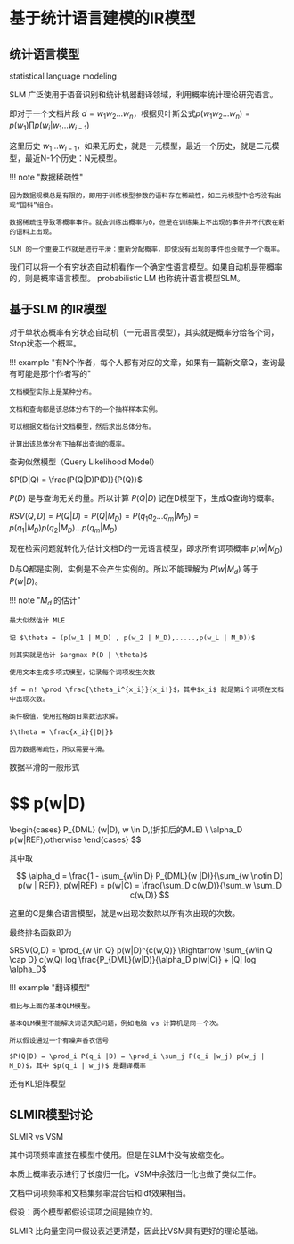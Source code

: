 # 基于统计语言建模的IR模型

## 统计语言模型

statistical language modeling

SLM 广泛使用于语音识别和统计机器翻译领域，利用概率统计理论研究语言。

即对于一个文档片段 $d=w_1w_2...w_n$，根据贝叶斯公式$p(w_1w_2...w_n) =p(w_1) \prod p(w_i | w_1 ... w_{i-1})$

这里历史 $w_1...w_{i-1}$，如果无历史，就是一元模型，最近一个历史，就是二元模型，最近N-1个历史：N元模型。

!!! note "数据稀疏性"

    因为数据规模总是有限的，即用于训练模型参数的语料存在稀疏性，如二元模型中恰巧没有出现“国科”组合。

    数据稀疏性导致零概率事件。就会训练出概率为0，但是在训练集上不出现的事件并不代表在新的语料上出现。

    SLM 的一个重要工作就是进行平滑：重新分配概率，即使没有出现的事件也会赋予一个概率。


我们可以将一个有穷状态自动机看作一个确定性语言模型。如果自动机是带概率的，则是概率语言模型。
probabilistic LM 也称统计语言模型SLM。

## 基于SLM 的IR模型

对于单状态概率有穷状态自动机（一元语言模型），其实就是概率分给各个词，Stop状态一个概率。


!!! example "有N个作者，每个人都有对应的文章，如果有一篇新文章Q，查询最有可能是那个作者写的"

    文档模型实际上是某种分布。

    文档和查询都是该总体分布下的一个抽样样本实例。

    可以根据文档估计文档模型，然后求出总体分布。

    计算出该总体分布下抽样出查询的概率。

查询似然模型（Query Likelihood Model）

$P(D|Q) = \frac{P(Q|D)P(D)}{P(Q)}$

$P(D)$ 是与查询无关的量。所以计算 $P(Q|D)$ 记在D模型下，生成Q查询的概率。

$RSV(Q,D) = P(Q|D) = P(Q|M_D) = P(q_1 q_2 ... q_m | M_D) = p(q_1 |M_D) p(q_2 | M_D) ... p(q_m|M_D)$

现在检索问题就转化为估计文档D的一元语言模型，即求所有词项概率 $p(w|M_D)$

D与Q都是实例，实例是不会产生实例的。所以不能理解为 $P(w|M_d)$ 等于  $P(w|D)$。

!!! note "$M_d$ 的估计"

    最大似然估计 MLE

    记 $\theta = (p(w_1 | M_D) , p(w_2 | M_D),.....,p(w_L | M_D))$

    则其实就是估计 $argmax P(D | \theta)$

    使用文本生成多项式模型，记录每个词项发生次数

    $f = n! \prod \frac{\theta_i^{x_i}}{x_i!}$，其中$x_i$ 就是第i个词项在文档中出现次数。

    条件极值，使用拉格朗日乘数法求解。

    $\theta = \frac{x_i}{|D|}$

    因为数据稀疏性，所以需要平滑。

数据平滑的一般形式

$$
p(w|D)
=
\begin{cases}
P_{DML} (w|D), w \in D,(折扣后的MLE) \\
\alpha_D p(w|REF),otherwise
\end{cases}
$$

其中取

$$
\alpha_d = \frac{1 - \sum_{w\in D} P_{DML}(w |D)}{\sum_{w \notin D} p(w | REF)},
p(w|REF) = p(w|C) = \frac{\sum_D c(w,D)}{\sum_w \sum_D c(w,D)}
$$

这里的C是集合语言模型，就是w出现次数除以所有次出现的次数。


最终排名函数即为

$RSV(Q,D) = \prod_{w \in Q} p(w|D)^{c(w,Q)} \Rightarrow \sum_{w\in Q \cap D} c(w,Q) log \frac{P_{DML}(w|D)}{\alpha_D p(w|C)} + |Q| log \alpha_D$

!!! example "翻译模型"

    相比与上面的基本QLM模型。

    基本QLM模型不能解决词语失配问题，例如电脑 vs 计算机是同一个次。

    所以假设通过一个有噪声香农信号 

    $P(Q|D) = \prod_i P(q_i |D) = \prod_i \sum_j P(q_i |w_j) p(w_j | M_D)$，其中 $p(q_i | w_j)$ 是翻译概率

还有KL矩阵模型

## SLMIR模型讨论


SLMIR vs VSM

其中词项频率直接在模型中使用。但是在SLM中没有放缩变化。

本质上概率表示进行了长度归一化，VSM中余弦归一化也做了类似工作。

文档中词项频率和文档集频率混合后和idf效果相当。


假设：两个模型都假设词项之间是独立的。

SLMIR 比向量空间中假设表述更清楚，因此比VSM具有更好的理论基础。

